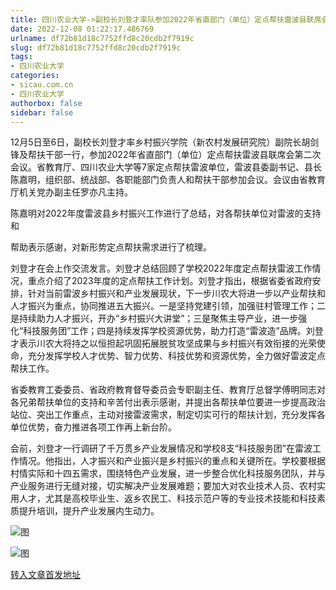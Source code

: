 ```yaml
---
title: 四川农业大学->副校长刘登才率队参加2022年省直部门（单位）定点帮扶雷波县联席会 | sicau.com.cn
date: 2022-12-08 01:22:17.486769
urlname: df72b81d18c7752ffd8c20cdb2f7919c
slug: df72b81d18c7752ffd8c20cdb2f7919c
tags: 
- 四川农业大学
categories:
- sicau.com.cn
- 四川农业大学
authorbox: false
sidebar: false
---
```

12月5日至6日，副校长刘登才率乡村振兴学院（新农村发展研究院）副院长胡剑锋及帮扶干部一行，参加2022年省直部门（单位）定点帮扶雷波县联席会第二次会议。省教育厅、四川农业大学等7家定点帮扶雷波单位，雷波县委副书记、县长陈嘉明，组织部、统战部、各职能部门负责人和帮扶干部参加会议。会议由省教育厅机关党办副主任罗亦凡主持。

陈嘉明对2022年度雷波县乡村振兴工作进行了总结，对各帮扶单位对雷波的支持和
<!--more-->
帮助表示感谢，对新形势定点帮扶需求进行了梳理。

刘登才在会上作交流发言。刘登才总结回顾了学校2022年度定点帮扶雷波工作情况，重点介绍了2023年度的定点帮扶工作计划。刘登才指出，根据省委省政府安排，针对当前雷波乡村振兴和产业发展现状，下一步川农大将进一步以产业帮扶和人才振兴为重点，协同推进五大振兴。一是坚持党建引领，加强驻村管理工作；二是持续助力人才振兴，开办“乡村振兴大讲堂”；三是聚焦主导产业，进一步强化“科技服务团”工作；四是持续发挥学校资源优势，助力打造“雷波造”品牌。刘登才表示川农大将持之以恒担起巩固拓展脱贫攻坚成果与乡村振兴有效衔接的光荣使命，充分发挥学校人才优势、智力优势、科技优势和资源优势，全力做好雷波定点帮扶工作。

省委教育工委委员、省政府教育督导委员会专职副主任、教育厅总督学傅明同志对各兄弟帮扶单位的支持和辛苦付出表示感谢，并提出各帮扶单位要进一步提高政治站位、突出工作重点，主动对接雷波需求，制定切实可行的帮扶计划，充分发挥各单位优势，奋力推进各项工作再上新台阶。

会前，刘登才一行调研了千万贯乡产业发展情况和学校8支“科技服务团”在雷波工作情况。他指出，人才振兴和产业振兴是乡村振兴的重点和关键所在。学校要根据村情实际和十四五需求，围绕特色产业发展，进一步整合优化科技服务团队，并与产业服务进行无缝对接，切实解决产业发展难题；要加大对农业技术人员、农村实用人才，尤其是高校毕业生、返乡农民工、科技示范户等的专业技术技能和科技素质提升培训，提升产业发展内生动力。

![图](https://news.sicau.edu.cn/__local/D/DE/88/67BBF76A8B8A5A300E5A577C69C_7FE35ED6_30EE4.jpg)

![图](https://news.sicau.edu.cn/__local/7/5F/36/8FC3A3B139C8A5BD37E605E23A0_A350E5C8_21742.jpg)

[转入文章首发地址](https://news.sicau.edu.cn/info/1078/70484.htm)